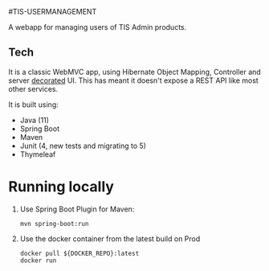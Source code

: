 #TIS-USERMANAGEMENT

A webapp for managing users of TIS Admin products.

## Tech

It is a classic WebMVC app, using Hibernate Object Mapping, Controller and server [decorated][1] UI.
This has meant it doesn't expose a REST API like most other services.

It is built using:

- Java (11)
- Spring Boot 
- Maven
- Junit (4, new tests and migrating to 5)
- Thymeleaf

# Running locally

1. Use Spring Boot Plugin for Maven:
    ```shell
    mvn spring-boot:run
    ```
1.  Use the docker container from the latest build on Prod
    ```shell
    docker pull ${DOCKER_REPO}:latest
    docker run 
    ```
    
[1]: https://en.wikipedia.org/wiki/Decorator_pattern